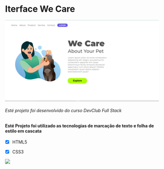 # Iterface We Care 



<img src="./img/We-Care.jpg" alt="site we-care" title="image do site">

###### Esté projeto foi desenvolvido do curso DevClub Full Stack 

#### Esté Projeto foi utilizado as tecnologias de marcação de texto e folha de estilo em cascata 

- [x] HTML5 
- [x] CSS3


<a href="https://www.linkedin.com/in/isaiassouzasantos/">
    <img src="https://img.shields.io/badge/LinkedIn-0077B5?style=for-the-badge&logo=linkedin&logoColor=white"> 
</a>



